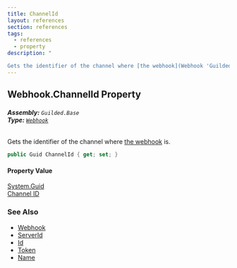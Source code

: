 ```yaml
---
title: ChannelId
layout: references
section: references
tags:
  - references
  - property
description: "

Gets the identifier of the channel where [the webhook](Webhook 'Guilded.Base.Servers.Webhook') is."
---
```


## Webhook.ChannelId Property
###### **Assembly:** `Guilded.Base`<br/>**Type:** [`Webhook`](Webhook 'Guilded.Base.Servers.Webhook')

Gets the identifier of the channel where [the webhook](Webhook 'Guilded.Base.Servers.Webhook') is.

```csharp
public Guid ChannelId { get; set; }
```

#### Property Value
[System.Guid](https://docs.microsoft.com/en-us/dotnet/api/System.Guid 'System.Guid')  
[Channel ID](ServerChannel.Id 'Guilded.Base.Servers.ServerChannel.Id')

### See Also
- [Webhook](Webhook 'Guilded.Base.Servers.Webhook')
- [ServerId](Webhook.ServerId 'Guilded.Base.Servers.Webhook.ServerId')
- [Id](Webhook.Id 'Guilded.Base.Servers.Webhook.Id')
- [Token](Webhook.Token 'Guilded.Base.Servers.Webhook.Token')
- [Name](Webhook.Name 'Guilded.Base.Servers.Webhook.Name')